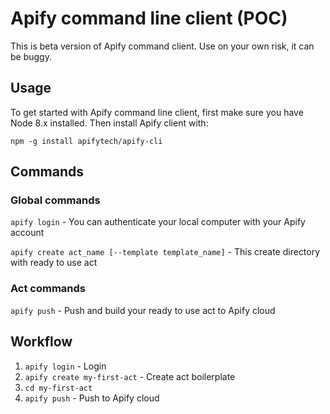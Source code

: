 # Apify command line client (POC)

This is beta version of Apify command client.
Use on your own risk, it can be buggy.

##

## Usage

To get started with Apify command line client, first make sure you have Node 8.x installed.
Then install Apify client with:

`npm -g install apifytech/apify-cli`

## Commands

### Global commands


`apify login` - You can authenticate your local computer with your Apify account

`apify create act_name [--template template_name]` - This create directory with ready to use act

### Act commands

`apify push` - Push and build your ready to use act to Apify cloud

## Workflow

1. `apify login` - Login
2. `apify create my-first-act` - Create act boilerplate
3. `cd my-first-act`
4. `apify push` - Push to Apify cloud

